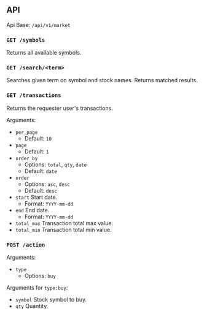 
## API

Api Base: `/api/v1/market`

### `GET /symbols`

Returns all available symbols.

### `GET /search/<term>`

Searches given term on symbol and stock names. Returns matched results.

### `GET /transactions`

Returns the requester user's transactions.

Arguments:

- `per_page` 
  - Default: `10`
- `page`
  - Default: `1`
- `order_by`
  - Options: `total`, `qty`, `date`
  - Default: `date`
- `order`
  - Options: `asc`, `desc`
  - Default: `desc`
- `start` Start date.
  - Format: `YYYY-mm-dd`
- `end` End date.
  - Format: `YYYY-mm-dd`
- `total_max` Transaction total max value.
- `total_min` Transaction total min value.

### `POST /action`

Arguments:

- `type`
  - Options: `buy`


Arguments for `type:buy`:

- `symbol` Stock symbol to buy.
- `qty` Quantity.

